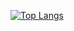 [![Top Langs](https://github-readme-stats.vercel.app/api/top-langs/?username=anuraghazra&layout=compact)](https://github.com/Max634/C-begginers-stuff)
